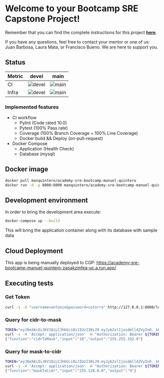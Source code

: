 # Welcome to your Bootcamp SRE Capstone Project!

Remember that you can find the complete instructions for this project **[here](https://classroom.google.com/w/MzgwNTc4MDgwMjAw/t/all)**.

If you have any questions, feel free to contact your mentor or one of us: Juan Barbosa, Laura Mata, or Francisco Bueno. We are here to support you.

## Status 
| Metric | devel                                                                                                                       | main                                                                                                          |
|--------|-----------------------------------------------------------------------------------------------------------------------------|---------------------------------------------------------------------------------------------------------------|
| CI     | ![ devel](https://github.com/manquintero/sre-bootcamp-capstone-project/actions/workflows/ci-build.yml/badge.svg?branch=devel) | ![ main](https://github.com/manquintero/sre-bootcamp-capstone-project/actions/workflows/ci-build.yml/badge.svg) |
| Infra  | ![ devel](https://github.com/manquintero/sre-bootcamp-capstone-project/actions/workflows/terraform.yml/badge.svg?branch=devel) | ![ main](https://github.com/manquintero/sre-bootcamp-capstone-project/actions/workflows/terraform.yml/badge.svg) |

### Implemented features
- CI workflow
  - Pylint  (Code rated 10.0)
  - Pytest  (100% Pass rate)
  - Coverage  (100% Branch Coverage + 100% Line Coverage)
  - Docker build && Deploy (on-pull-request)
- Docker Compose
  - Application (Health Check)
  - Database (mysql)

## Docker image
````sh
docker pull manquintero/academy-sre-bootcamp-manuel-quintero
docker run -d -p 8000:8000 manquintero/academy-sre-bootcamp-manuel-quintero
````

## Development environment

In order to bring the development area execute:
```sh
docker-compose up --build
```
This will bring the application container along with its database with sample data

## Cloud Deployment
This app is being manually deployed to CGP: https://academy-sre-bootcamp-manuel-quintero-zaoakzmfea-uc.a.run.app/

## Executing tests

### Get Token
```bash
curl -s -d "username=antonio&password=cotorro" http://127.0.0.1:8000/login
```

### Query for cidr-to-mask
```bash
TOKEN="eyJ0eXAiOiJKV1QiLCJhbGciOiJIUzI1NiJ9.eyJyb2xlIjoidmlld2VyIn0._k6kmfmdOoKWWMT4qk9nFTz-7k-X_0UdS8tByaCaye8"
curl -s -H 'Accept: application/json' -H "Authorization: Bearer ${TOKEN}" localhost:8000/cidr-to-mask?value=18
{"function":"cidrToMask","input":"18","output":"255.255.192.0"}
```

### Query for mask-to-cidr
```bash
TOKEN="eyJ0eXAiOiJKV1QiLCJhbGciOiJIUzI1NiJ9.eyJyb2xlIjoidmlld2VyIn0._k6kmfmdOoKWWMT4qk9nFTz-7k-X_0UdS8tByaCaye8"
curl -s -H 'Accept: application/json' -H "Authorization: Bearer ${TOKEN}" localhost:8000/mask-to-cidr?value=255.128.0.0
{"function":"maskToCidr","input":"255.128.0.0","output":"9"}
```

